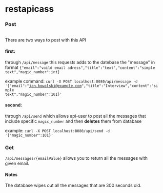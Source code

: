 # <h1>restapicass</h1>

<H3><b>Post</b></h3>
<br>
There are two ways to post with this API
<h4>first:</h4>
through <code>/api/message</code> 
this requests adds to the datebase the "message" in format
<code>{"email":"vaild email adress","title":"text","content":"simple text","magic_number":int}</code>


example command:
<code>curl -X POST localhost:8080/api/message -d '{"email":"jan.kowalski@example.com","title":"Interview","content":"simple text","magic_number":101}'</code>

<h4>second:</h4>
through <code>/api/send</code> which allows api-user to post all the messages that include specific <code>magic_number</code>
and then <b>deletes</b> them from database


example:
<code>curl -X POST localhost:8080/api/send -d '{"magic_number":101}'</code>

<h3>Get</h3>

<code>/api/messages/{emailValue}</code> allows you to return all the messages with given email. 


<h4>Notes</h4>
The database wipes out all the messages that are 300 seconds old.